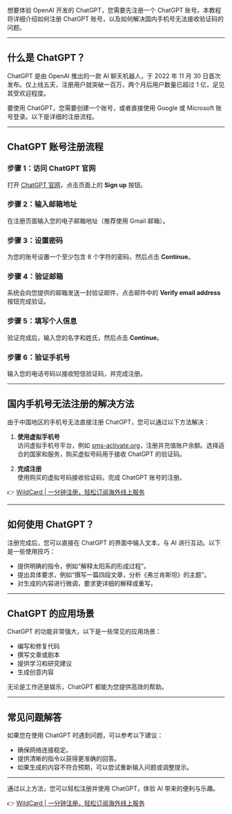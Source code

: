 想要体验 OpenAI 开发的 ChatGPT，您需要先注册一个 ChatGPT 账号。本教程将详细介绍如何注册 ChatGPT 账号，以及如何解决国内手机号无法接收验证码的问题。

---

## 什么是 ChatGPT？

ChatGPT 是由 OpenAI 推出的一款 AI 聊天机器人，于 2022 年 11 月 30 日首次发布。仅上线五天，注册用户就突破一百万，两个月后用户数量已超过 1 亿，足见其受欢迎程度。

要使用 ChatGPT，您需要创建一个账号，或者直接使用 Google 或 Microsoft 账号登录。以下是详细的注册流程。

---

## ChatGPT 账号注册流程

### 步骤 1：访问 ChatGPT 官网
打开 [ChatGPT 官网](https://chat.openai.com/)，点击页面上的 **Sign up** 按钮。

### 步骤 2：输入邮箱地址
在注册页面输入您的电子邮箱地址（推荐使用 Gmail 邮箱）。

### 步骤 3：设置密码
为您的账号设置一个至少包含 8 个字符的密码，然后点击 **Continue**。

### 步骤 4：验证邮箱
系统会向您提供的邮箱发送一封验证邮件，点击邮件中的 **Verify email address** 按钮完成验证。

### 步骤 5：填写个人信息
验证完成后，输入您的名字和姓氏，然后点击 **Continue**。

### 步骤 6：验证手机号
输入您的电话号码以接收短信验证码，并完成注册。

---

## 国内手机号无法注册的解决方法

由于中国地区的手机号无法直接注册 ChatGPT，您可以通过以下方法解决：

1. **使用虚拟手机号**  
   访问虚拟手机号平台，例如 [sms-activate.org](https://bit.ly/bewildcard)，注册并充值账户余额。选择适合的国家和服务，购买虚拟号码用于接收 ChatGPT 的验证码。

2. **完成注册**  
   使用购买的虚拟号码接收验证码，完成 ChatGPT 账号的注册。

👉 [WildCard | 一分钟注册，轻松订阅海外线上服务](https://bit.ly/bewildcard)

---

## 如何使用 ChatGPT？

注册完成后，您可以直接在 ChatGPT 的界面中输入文本，与 AI 进行互动。以下是一些使用技巧：

- 提供明确的指令，例如“解释太阳系的形成过程”。
- 提出具体要求，例如“撰写一篇四段文章，分析《弗兰肯斯坦》的主题”。
- 对生成的内容进行微调，要求更详细的解释或重写。

---

## ChatGPT 的应用场景

ChatGPT 的功能非常强大，以下是一些常见的应用场景：

- 编写和修复代码
- 撰写文章或剧本
- 提供学习和研究建议
- 生成创意内容

无论是工作还是娱乐，ChatGPT 都能为您提供高效的帮助。

---

## 常见问题解答

如果您在使用 ChatGPT 时遇到问题，可以参考以下建议：

- 确保网络连接稳定。
- 提供清晰的指令以获得更准确的回答。
- 如果生成的内容不符合预期，可以尝试重新输入问题或调整提示。

---

通过以上方法，您可以轻松注册并使用 ChatGPT，体验 AI 带来的便利与乐趣。

👉 [WildCard | 一分钟注册，轻松订阅海外线上服务](https://bit.ly/bewildcard)